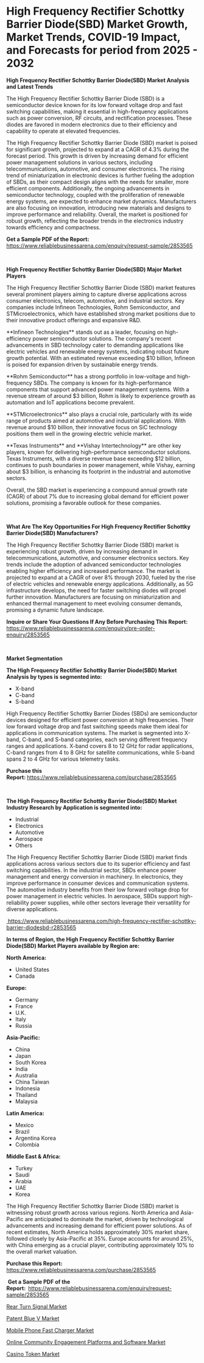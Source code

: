 <p><h1>High Frequency Rectifier Schottky Barrier Diode(SBD) Market Growth, Market Trends, COVID-19 Impact, and Forecasts for period from 2025 - 2032</h1></p><p><strong>High Frequency Rectifier Schottky Barrier Diode(SBD) Market Analysis and Latest Trends</strong></p>
<p><p>The High Frequency Rectifier Schottky Barrier Diode (SBD) is a semiconductor device known for its low forward voltage drop and fast switching capabilities, making it essential in high-frequency applications such as power conversion, RF circuits, and rectification processes. These diodes are favored in modern electronics due to their efficiency and capability to operate at elevated frequencies. </p><p>The High Frequency Rectifier Schottky Barrier Diode (SBD) market is poised for significant growth, projected to expand at a CAGR of 4.3% during the forecast period. This growth is driven by increasing demand for efficient power management solutions in various sectors, including telecommunications, automotive, and consumer electronics. The rising trend of miniaturization in electronic devices is further fueling the adoption of SBDs, as their compact design aligns with the needs for smaller, more efficient components. Additionally, the ongoing advancements in semiconductor technology, coupled with the proliferation of renewable energy systems, are expected to enhance market dynamics. Manufacturers are also focusing on innovation, introducing new materials and designs to improve performance and reliability. Overall, the market is positioned for robust growth, reflecting the broader trends in the electronics industry towards efficiency and compactness.</p></p>
<p><strong>Get a Sample PDF of the Report:&nbsp;</strong> <a href="https://www.reliablebusinessarena.com/enquiry/request-sample/2853565?utm_campaign=2137&utm_medium=2&utm_source=Github&utm_content=ia&utm_term=12032025&utm_id=high-frequency-rectifier-schottky-barrier-diodesbd">https://www.reliablebusinessarena.com/enquiry/request-sample/2853565</a></p>
<p>&nbsp;</p>
<p><strong>High Frequency Rectifier Schottky Barrier Diode(SBD) Major Market Players</strong></p>
<p><p>The High Frequency Rectifier Schottky Barrier Diode (SBD) market features several prominent players aiming to capture diverse applications across consumer electronics, telecom, automotive, and industrial sectors. Key companies include Infineon Technologies, Rohm Semiconductor, and STMicroelectronics, which have established strong market positions due to their innovative product offerings and expansive R&D.</p><p>**Infineon Technologies** stands out as a leader, focusing on high-efficiency power semiconductor solutions. The company's recent advancements in SBD technology cater to demanding applications like electric vehicles and renewable energy systems, indicating robust future growth potential. With an estimated revenue exceeding $10 billion, Infineon is poised for expansion driven by sustainable energy trends.</p><p>**Rohm Semiconductor** has a strong portfolio in low-voltage and high-frequency SBDs. The company is known for its high-performance components that support advanced power management systems. With a revenue stream of around $3 billion, Rohm is likely to experience growth as automation and IoT applications become prevalent.</p><p>**STMicroelectronics** also plays a crucial role, particularly with its wide range of products aimed at automotive and industrial applications. With revenue around $10 billion, their innovative focus on SiC technology positions them well in the growing electric vehicle market.</p><p>**Texas Instruments** and **Vishay Intertechnology** are other key players, known for delivering high-performance semiconductor solutions. Texas Instruments, with a diverse revenue base exceeding $12 billion, continues to push boundaries in power management, while Vishay, earning about $3 billion, is enhancing its footprint in the industrial and automotive sectors.</p><p>Overall, the SBD market is experiencing a compound annual growth rate (CAGR) of about 7% due to increasing global demand for efficient power solutions, promising a favorable outlook for these companies.</p></p>
<p>&nbsp;</p>
<p><strong>What Are The Key Opportunities For High Frequency Rectifier Schottky Barrier Diode(SBD) Manufacturers?</strong></p>
<p><p>The High Frequency Rectifier Schottky Barrier Diode (SBD) market is experiencing robust growth, driven by increasing demand in telecommunications, automotive, and consumer electronics sectors. Key trends include the adoption of advanced semiconductor technologies enabling higher efficiency and increased performance. The market is projected to expand at a CAGR of over 8% through 2030, fueled by the rise of electric vehicles and renewable energy applications. Additionally, as 5G infrastructure develops, the need for faster switching diodes will propel further innovation. Manufacturers are focusing on miniaturization and enhanced thermal management to meet evolving consumer demands, promising a dynamic future landscape.</p></p>
<p><strong>Inquire or Share Your Questions If Any Before Purchasing This Report:</strong> <a href="https://www.reliablebusinessarena.com/enquiry/pre-order-enquiry/2853565?utm_campaign=2137&utm_medium=2&utm_source=Github&utm_content=ia&utm_term=12032025&utm_id=high-frequency-rectifier-schottky-barrier-diodesbd">https://www.reliablebusinessarena.com/enquiry/pre-order-enquiry/2853565</a></p>
<p>&nbsp;</p>
<p><strong>Market Segmentation</strong></p>
<p><strong>The High Frequency Rectifier Schottky Barrier Diode(SBD) Market Analysis by types is segmented into:</strong></p>
<p><ul><li>X-band</li><li>C-band</li><li>S-band</li></ul></p>
<p><p>High Frequency Rectifier Schottky Barrier Diodes (SBDs) are semiconductor devices designed for efficient power conversion at high frequencies. Their low forward voltage drop and fast switching speeds make them ideal for applications in communication systems. The market is segmented into X-band, C-band, and S-band categories, each serving different frequency ranges and applications. X-band covers 8 to 12 GHz for radar applications, C-band ranges from 4 to 8 GHz for satellite communications, while S-band spans 2 to 4 GHz for various telemetry tasks.</p></p>
<p><strong>Purchase this Report:&nbsp;</strong><a href="https://www.reliablebusinessarena.com/purchase/2853565?utm_campaign=2137&utm_medium=2&utm_source=Github&utm_content=ia&utm_term=12032025&utm_id=high-frequency-rectifier-schottky-barrier-diodesbd">https://www.reliablebusinessarena.com/purchase/2853565</a></p>
<p>&nbsp;</p>
<p><strong>The High Frequency Rectifier Schottky Barrier Diode(SBD) Market Industry Research by Application is segmented into:</strong></p>
<p><ul><li>Industrial</li><li>Electronics</li><li>Automotive</li><li>Aerospace</li><li>Others</li></ul></p>
<p><p>The High Frequency Rectifier Schottky Barrier Diode (SBD) market finds applications across various sectors due to its superior efficiency and fast switching capabilities. In the industrial sector, SBDs enhance power management and energy conversion in machinery. In electronics, they improve performance in consumer devices and communication systems. The automotive industry benefits from their low forward voltage drop for power management in electric vehicles. In aerospace, SBDs support high-reliability power supplies, while other sectors leverage their versatility for diverse applications.</p></p>
<p><a href="https://www.reliablebusinessarena.com/high-frequency-rectifier-schottky-barrier-diodesbd-r2853565?utm_campaign=2137&utm_medium=2&utm_source=Github&utm_content=ia&utm_term=12032025&utm_id=high-frequency-rectifier-schottky-barrier-diodesbd">&nbsp;https://www.reliablebusinessarena.com/high-frequency-rectifier-schottky-barrier-diodesbd-r2853565</a></p>
<p><strong>In terms of Region, the High Frequency Rectifier Schottky Barrier Diode(SBD) Market Players available by Region are:</strong></p>
<p>
    <p> <strong> North America: </strong>
        <ul>
            <li>United States</li>
            <li>Canada</li>
        </ul>
        </p> 
    <p> <strong> Europe: </strong>
        <ul>
            <li>Germany</li>
            <li>France</li>
            <li>U.K.</li>
            <li>Italy</li>
            <li>Russia</li>
        </ul>
        </p> 
    <p> <strong> Asia-Pacific: </strong>
        <ul>
            <li>China</li>
            <li>Japan</li>
            <li>South Korea</li>
            <li>India</li>
            <li>Australia</li>
            <li>China Taiwan</li>
            <li>Indonesia</li>
            <li>Thailand</li>
            <li>Malaysia</li>
        </ul>
        </p> 
    <p> <strong> Latin America: </strong>
        <ul>
            <li>Mexico</li>
            <li>Brazil</li>
            <li>Argentina Korea</li>
            <li>Colombia</li>
        </ul>
        </p> 
    <p> <strong> Middle East & Africa: </strong>
        <ul>
            <li>Turkey</li>
            <li>Saudi</li>
            <li>Arabia</li>
            <li>UAE</li>
            <li>Korea</li>
        </ul>
    </p>
    </p>
<p><p>The High Frequency Rectifier Schottky Barrier Diode (SBD) market is witnessing robust growth across various regions. North America and Asia-Pacific are anticipated to dominate the market, driven by technological advancements and increasing demand for efficient power solutions. As of recent estimates, North America holds approximately 30% market share, followed closely by Asia-Pacific at 35%. Europe accounts for around 25%, with China emerging as a crucial player, contributing approximately 10% to the overall market valuation.</p></p>
<p><strong>Purchase this Report: </strong><a href="https://www.reliablebusinessarena.com/purchase/2853565?utm_campaign=2137&utm_medium=2&utm_source=Github&utm_content=ia&utm_term=12032025&utm_id=high-frequency-rectifier-schottky-barrier-diodesbd">https://www.reliablebusinessarena.com/purchase/2853565</a></p>
<p>&nbsp;<strong>Get a Sample PDF of the Report:&nbsp;&nbsp;</strong><a href="https://www.reliablebusinessarena.com/enquiry/request-sample/2853565?utm_campaign=2137&utm_medium=2&utm_source=Github&utm_content=ia&utm_term=12032025&utm_id=high-frequency-rectifier-schottky-barrier-diodesbd">https://www.reliablebusinessarena.com/enquiry/request-sample/2853565</a></p>
<p><strong></strong></p>
<p><p><a href="https://github.com/ajegiobitsa/Market-Research-Report-List-1/blob/main/rear-turn-signal-market.md?utm_campaign=2137&utm_medium=2&utm_source=Github&utm_content=ia&utm_term=12032025&utm_id=high-frequency-rectifier-schottky-barrier-diodesbd">Rear Turn Signal Market</a></p><p><a href="https://github.com/arifasabeygb/Market-Research-Report-List-1/blob/main/patent-blue-v-market.md?utm_campaign=2137&utm_medium=2&utm_source=Github&utm_content=ia&utm_term=12032025&utm_id=high-frequency-rectifier-schottky-barrier-diodesbd">Patent Blue V Market</a></p><p><a href="https://github.com/ocambdidarhz/Market-Research-Report-List-1/blob/main/mobile-phone-fast-charger-market.md?utm_campaign=2137&utm_medium=2&utm_source=Github&utm_content=ia&utm_term=12032025&utm_id=high-frequency-rectifier-schottky-barrier-diodesbd">Mobile Phone Fast Charger Market</a></p><p><a href="https://github.com/ximensbisade/Market-Research-Report-List-1/blob/main/online-community-engagement-platforms-and-software-market.md?utm_campaign=2137&utm_medium=2&utm_source=Github&utm_content=ia&utm_term=12032025&utm_id=high-frequency-rectifier-schottky-barrier-diodesbd">Online Community Engagement Platforms and Software Market</a></p><p><a href="https://github.com/aslinalirey9/Market-Research-Report-List-1/blob/main/casino-token-market.md?utm_campaign=2137&utm_medium=2&utm_source=Github&utm_content=ia&utm_term=12032025&utm_id=high-frequency-rectifier-schottky-barrier-diodesbd">Casino Token Market</a></p></p>